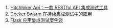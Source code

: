 1. [Hitchhiker Api：一款 RESTful API 集成测试工具](https://weekly.manong.io/bounce?url=https%3A%2F%2Ftoutiao.io%2Fk%2F87r6i9&aid=10699&nid=182)
1. [Docker Swarm 在持续集成测试中的应用](https://weekly.manong.io/bounce?url=https%3A%2F%2Ftoutiao.io%2Fk%2F7dlweb&aid=14022&nid=229)
1. [Flask 应用集成测试案例谈](https://weekly.manong.io/bounce?url=https%3A%2F%2Ftoutiao.io%2Fk%2Frpqwg7s&aid=17666&nid=279)

